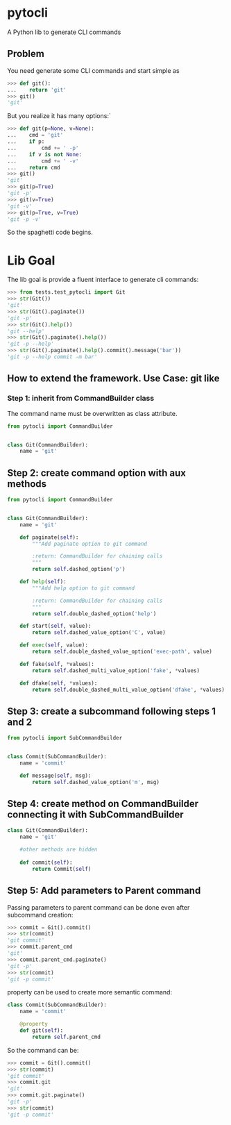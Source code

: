 # pytocli

A Python lib to generate CLI commands
 
## Problem

You need generate some CLI commands and start simple as
```python
>>> def git():
...    return 'git'
>>> git()
'git'

```
But you realize it has many options:`

```python
>>> def git(p=None, v=None):
...    cmd = 'git' 
...    if p:
...        cmd += ' -p'
...    if v is not None:
...        cmd += ' -v'
...    return cmd
>>> git()
'git'
>>> git(p=True)
'git -p'
>>> git(v=True)
'git -v'
>>> git(p=True, v=True)
'git -p -v'

```
So the spaghetti code begins.

# Lib Goal

The lib goal is provide a fluent interface to generate cli commands:

```python
>>> from tests.test_pytocli import Git
>>> str(Git())
'git'
>>> str(Git().paginate())
'git -p'
>>> str(Git().help())
'git --help'
>>> str(Git().paginate().help())
'git -p --help'
>>> str(Git().paginate().help().commit().message('bar'))
'git -p --help commit -m bar'

```

## How to extend the framework. Use Case: git like

### Step 1: inherit from CommandBuilder class

The command name must be overwritten as class attribute.
 
```python
from pytocli import CommandBuilder


class Git(CommandBuilder):
    name = 'git'
```

## Step 2: create command option with aux methods
 
```python
from pytocli import CommandBuilder


class Git(CommandBuilder):
    name = 'git'

    def paginate(self):
        """Add paginate option to git command

        :return: CommandBuilder for chaining calls
        """
        return self.dashed_option('p')

    def help(self):
        """Add help option to git command

        :return: CommandBuilder for chaining calls
        """
        return self.double_dashed_option('help')

    def start(self, value):
        return self.dashed_value_option('C', value)

    def exec(self, value):
        return self.double_dashed_value_option('exec-path', value)

    def fake(self, *values):
        return self.dashed_multi_value_option('fake', *values)

    def dfake(self, *values):
        return self.double_dashed_multi_value_option('dfake', *values)

```
## Step 3: create a subcommand following steps 1 and 2
 
```python
from pytocli import SubCommandBuilder


class Commit(SubCommandBuilder):
    name = 'commit'

    def message(self, msg):
        return self.dashed_value_option('m', msg)
```

## Step 4: create method on CommandBuilder connecting it with SubCommandBuilder
 
```python
class Git(CommandBuilder):
    name = 'git'

    #other methods are hidden
    
    def commit(self):
        return Commit(self)
```

## Step 5: Add parameters to Parent command

Passing parameters to parent command can be done even after subcommand creation:
 
```python
>>> commit = Git().commit()
>>> str(commit)
'git commit'
>>> commit.parent_cmd
'git'
>>> commit.parent_cmd.paginate()
'git -p'
>>> str(commit)
'git -p commit'

```

property can be used to create more semantic command:
 
```python
class Commit(SubCommandBuilder):
    name = 'commit'

    @property
    def git(self):
        return self.parent_cmd
```
So the command can be:

```python
>>> commit = Git().commit()
>>> str(commit)
'git commit'
>>> commit.git
'git'
>>> commit.git.paginate()
'git -p'
>>> str(commit)
'git -p commit'

```
